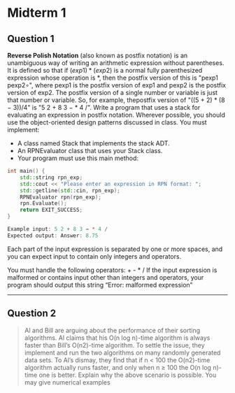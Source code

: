 # Midterm 1

## Question 1

**Reverse Polish Notation** (also known as postfix notation) is an unambiguous way of writing an arithmetic expression without parentheses. It is defined so that if $(exp1) * (exp2)$ is a normal fully parenthesized expression whose operation is $*$, then the postfix version of  this is "pexp1 pexp2∘", where pexp1 is the postfix version of exp1 and pexp2 is the postfix version of exp2. The postfix version of a single number or variable is just that number or variable. So, for example, thepostfix version of "((5 + 2) * (8 − 3))/4" is "5 2 + 8 3 − * 4 /". Write a program that uses a stack for evaluating an expression in postfix notation. Wherever possible, you should use the object-oriented design patterns discussed in class. You must implement:

+ A class named Stack that implements the stack ADT.
+ An RPNEvaluator class that uses your Stack class.
+ Your program must use this main method:

```cpp
int main() {
    std::string rpn_exp;
    std::cout << "Please enter an expression in RPN format: ";
    std::getline(std::cin, rpn_exp);
    RPNEvaluator rpn(rpn_exp);
    rpn.Evaluate();
    return EXIT_SUCCESS;
}

Example input: 5 2 + 8 3 − * 4 /
Expected output: Answer: 8.75

```

Each part of the input expression is separated by one or more spaces, and you can expect input to contain only integers and operators.


You must handle the following operators: + - * / If the input expression is malformed or contains input other than integers and operators, your program should output this string “Error: malformed expression”

---

## Question 2
>Al and Bill are arguing about the performance of their sorting algorithms. Al claims that his O(n log n)-time algorithm is always faster than Bill’s O(n2)-time algorithm. To settle the issue, they implement and run the two algorithms on many randomly generated data sets. To Al’s dismay, they find that if n < 100 the O(n2)-time algorithm actually runs faster, and only when n ≥ 100 the O(n log n)-time one is better. Explain why the above scenario is possible. You may give numerical examples

